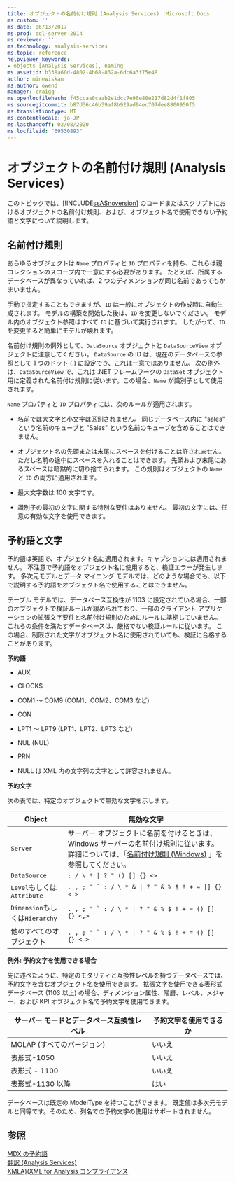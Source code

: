 ```yaml
---
title: オブジェクトの名前付け規則 (Analysis Services) |Microsoft Docs
ms.custom: ''
ms.date: 06/13/2017
ms.prod: sql-server-2014
ms.reviewer: ''
ms.technology: analysis-services
ms.topic: reference
helpviewer_keywords:
- objects [Analysis Services], naming
ms.assetid: b338a60d-4802-4b68-862a-6dc6a3f75e48
author: minewiskan
ms.author: owend
manager: craigg
ms.openlocfilehash: f45ccaa0caab2e1dcc7e96e80e217d82d4f1f805
ms.sourcegitcommit: b87d36c46b39af8b929ad94ec707dee8800950f5
ms.translationtype: MT
ms.contentlocale: ja-JP
ms.lasthandoff: 02/08/2020
ms.locfileid: "69530893"
---
```

# <a name="object-naming-rules-analysis-services"></a>オブジェクトの名前付け規則 (Analysis Services)
  このトピックでは、[!INCLUDE[ssASnoversion](../../../includes/ssasnoversion-md.md)] のコードまたはスクリプトにおけるオブジェクトの名前付け規則、および、オブジェクト名で使用できない予約語と文字について説明します。  
  
##  <a name="bkmk_Names"></a>名前付け規則  
 あらゆるオブジェクトは `Name` プロパティと `ID` プロパティを持ち、これらは親コレクションのスコープ内で一意にする必要があります。 たとえば、所属するデータベースが異なっていれば、2 つのディメンションが同じ名前であってもかまいません。  
  
 手動で指定することもできますが、`ID` は一般にオブジェクトの作成時に自動生成されます。 モデルの構築を開始した後は、`ID` を変更しないでください。 モデル内のオブジェクト参照はすべて `ID` に基づいて実行されます。 したがって、`ID` を変更すると簡単にモデルが壊れます。  
  
 名前付け規則の例外として、`DataSource` オブジェクトと `DataSourceView` オブジェクトに注意してください。 
  `DataSource` の ID は、現在のデータベースの参照として 1 つのドット (.) に設定でき、これは一意ではありません。 次の例外は、`DataSourceView` で、これは .NET フレームワークの `DataSet` オブジェクト用に定義された名前付け規則に従います。この場合、`Name` が識別子として使用されます。  
  
 
  `Name` プロパティと `ID` プロパティには、次のルールが適用されます。  
  
-   名前では大文字と小文字は区別されません。 同じデータベース内に "sales" という名前のキューブと "Sales" という名前のキューブを含めることはできません。  
  
-   オブジェクト名の先頭または末尾にスペースを付けることは許されません。ただし名前の途中にスペースを入れることはできます。 先頭および末尾にあるスペースは暗黙的に切り捨てられます。 この規則はオブジェクトの `Name` と `ID` の両方に適用されます。  
  
-   最大文字数は 100 文字です。  
  
-   識別子の最初の文字に関する特別な要件はありません。 最初の文字には、任意の有効な文字を使用できます。  
  
##  <a name="bkmk_reserved"></a>予約語と文字  
 予約語は英語で、オブジェクト名に適用されます。キャプションには適用されません。 不注意で予約語をオブジェクト名に使用すると、検証エラーが発生します。 多次元モデルとデータ マイニング モデルでは、どのような場合でも、以下で説明する予約語をオブジェクト名で使用することはできません。  
  
 テーブル モデルでは、データベース互換性が 1103 に設定されている場合、一部のオブジェクトで検証ルールが緩められており、一部のクライアント アプリケーションの拡張文字要件と名前付け規則のためにルールに準拠していません。 これらの条件を満たすデータベースは、厳格でない検証ルールに従います。 この場合、制限された文字がオブジェクト名に使用されていても、検証に合格することがあります。  
  
 **予約語**  
  
-   AUX  
  
-   CLOCK$  
  
-   COM1 ～ COM9 (COM1、COM2、COM3 など)  
  
-   CON  
  
-   LPT1 ～ LPT9 (LPT1、LPT2、LPT3 など)  
  
-   NUL (NUL)  
  
-   PRN  
  
-   NULL は XML 内の文字列の文字として許容されません。   
  
 **予約文字**  
  
 次の表では、特定のオブジェクトで無効な文字を示します。  
  
|Object|無効な文字|  
|------------|------------------------|  
|`Server`|サーバー オブジェクトに名前を付けるときは、Windows サーバーの名前付け規則に従います。 詳細については、「[名前付け規則 (Windows)](/windows/desktop/DNS/naming-conventions) 」を参照してください。|  
|`DataSource`| `: / \ * \| ? " () [] {} <>` |  
|`Level`もしくは`Attribute`|````. , ; ' ` : / \ * & \| ? " & % $ ! + = [] {} < >````|  
|`Dimension`もしくは`Hierarchy`|````. , ; ' ` : / \ * \| ? " & % $ ! + = () [] {} <,>````|  
|他のすべてのオブジェクト|````. , ; ' ` : / \ * \| ? " & % $ ! + = () [] {} < >````|  
  
 **例外: 予約文字を使用できる場合**  
  
 先に述べたように、特定のモダリティと互換性レベルを持つデータベースでは、予約文字を含むオブジェクト名を使用できます。 拡張文字を使用できる表形式データベース (1103 以上) の場合、ディメンション属性、階層、レベル、メジャー、および KPI オブジェクト名で予約文字を使用できます。  
  
|サーバー モードとデータベース互換性レベル|予約文字を使用できるか|  
|--------------------------------------------------|----------------------------------|  
|MOLAP (すべてのバージョン)|いいえ|  
|表形式-1050|いいえ|  
|表形式 - 1100|いいえ|  
|表形式-1130 以降|はい|  
  
 データベースは既定の ModelType を持つことができます。 既定値は多次元モデルと同等です。そのため、列名での予約文字の使用はサポートされません。  
  
## <a name="see-also"></a>参照  
 [MDX の予約語](/sql/mdx/mdx-reserved-words)   
 [翻訳 &#40;Analysis Services&#41;](/analysis-services/translation-support-in-analysis-services)   
 [XMLA&#41;&#40;XML for Analysis コンプライアンス](https://docs.microsoft.com/bi-reference/xmla/xml-for-analysis-compliance-xmla)  
  
  
